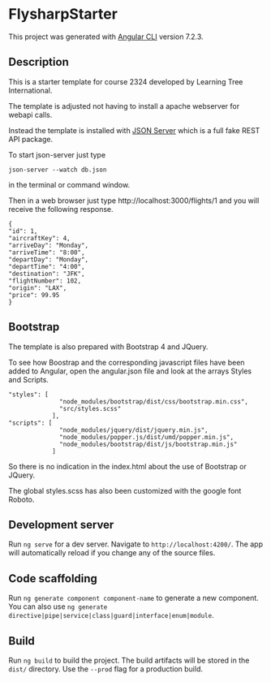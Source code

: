 # FlysharpStarter

This project was generated with [Angular CLI](https://github.com/angular/angular-cli) version 7.2.3.

## Description

This is a starter template for course 2324 developed by Learning Tree International.

The template is adjusted not having to install a apache webserver for webapi calls.

Instead the template is installed with [JSON Server](https://www.npmjs.com/package/json-server) which is a full fake REST API package.

To start json-server just type
```
json-server --watch db.json
```
in the terminal or command window.

Then in a web browser just type http://localhost:3000/flights/1 and you will receive the following response.

```
{
"id": 1,
"aircraftKey": 4,
"arriveDay": "Monday",
"arriveTime": "8:00",
"departDay": "Monday",
"departTime": "4:00",
"destination": "JFK",
"flightNumber": 102,
"origin": "LAX",
"price": 99.95
}
```

## Bootstrap
The template is also prepared with Bootstrap 4 and JQuery.

To see how Boostrap and the corresponding javascript files have been added to Angular, open the angular.json file and look at the arrays Styles and Scripts.

```
"styles": [
              "node_modules/bootstrap/dist/css/bootstrap.min.css",
              "src/styles.scss"
            ],
"scripts": [
              "node_modules/jquery/dist/jquery.min.js",
              "node_modules/popper.js/dist/umd/popper.min.js",
              "node_modules/bootstrap/dist/js/bootstrap.min.js"
            ]
```

So there is no indication in the index.html about the use of Bootstrap or JQuery.

The global styles.scss has also been customized with the google font Roboto.

## Development server

Run `ng serve` for a dev server. Navigate to `http://localhost:4200/`. The app will automatically reload if you change any of the source files.

## Code scaffolding

Run `ng generate component component-name` to generate a new component. You can also use `ng generate directive|pipe|service|class|guard|interface|enum|module`.

## Build

Run `ng build` to build the project. The build artifacts will be stored in the `dist/` directory. Use the `--prod` flag for a production build.


